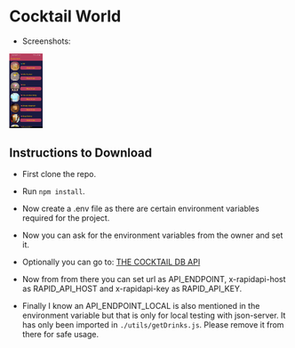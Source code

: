 # Cocktail World

- Screenshots:

<img src="https://github.com/Ankan002/cocktail-world/blob/main/screenshots/Home.jpeg" width="60px" >

[](./screenshots/Product.jpeg "Product Page")

## Instructions to Download

- First clone the repo.

- Run ```npm install```.

- Now create a .env file as there are certain environment variables required for the project.

- Now you can ask for the environment variables from the owner and set it.

- Optionally you can go to: [THE COCKTAIL DB API](https://rapidapi.com/thecocktaildb/api/the-cocktail-db)

- Now from from there you can set url as API_ENDPOINT, x-rapidapi-host as RAPID_API_HOST and x-rapidapi-key as RAPID_API_KEY.

- Finally I know an API_ENDPOINT_LOCAL is also mentioned in the environment variable but that is only for local testing with json-server. It has only been imported in ```./utils/getDrinks.js```. Please remove it from there for safe usage.
